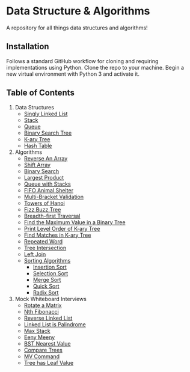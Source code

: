# Data Structure & Algorithms
A repository for all things data structures and algorithms!

## Installation
Follows a standard GitHub workflow for cloning and requiring implementations using Python.
Clone the repo to your machine. Begin a new virtual environment with Python 3 and activate it.

## Table of Contents
1. Data Structures
    - [Singly Linked List](./data_structures/linked-list)
    - [Stack](./data_structures/stack)
    - [Queue](./data_structures/queue)
    - [Binary Search Tree](./data_structures/binary_search_tree)
    - [K-ary Tree](./data_structures/k_tree)
    - [Hash Table](./data_structures/hash_table)
2. Algorithms
    - [Reverse An Array](./challenges/reverse-an-array)
    - [Shift Array](./challenges/shift-array)
    - [Binary Search](./challenges/binary-search)
    - [Largest Product](./challenges/largest-product)
    - [Queue with Stacks](./challenges/queue_with_stacks)
    - [FIFO Animal Shelter](./challenges/fifo-animal-shelter)
    - [Multi-Bracket Validation](./challenges/multi_bracket_validation)
    - [Towers of Hanoi](./challenges/towers_of_hanoi)
    - [Fizz Buzz Tree](./data_structures/binary_search_tree/fizzbuzztree.py)
    - [Breadth-first Traversal](./data_structures/binary_search_tree/breadth_first_traversal.py)
    - [Find the Maximum Value in a Binary Tree](./data_structures/binary_search_tree/find_maximum_value_binary_tree.py)
    - [Print Level Order of K-ary Tree](./data_structures/k_tree/print_level_order.py)
    - [Find Matches in K-ary Tree](./data_structures/k_tree/find_matches.py)
    - [Repeated Word](./challenges/repeated_word)
    - [Tree Intersection](./challenges/tree_intersection)
    - [Left Join](./challenges/left_join)
    - [Sorting Algorithms](./sorting_algos/)
        - [Insertion Sort](./sorting_algos/insertion.py)
        - [Selection Sort](./sorting_algos/selection.py)
        - [Merge Sort](./sorting_algos/mergesort)
        - [Quick Sort](./sorting_algos/quicksort)
        - [Radix Sort](./sorting_algos/radix_sort)
3. Mock Whiteboard Interviews
    - [Rotate a Matrix](./interviews/matrix-rotate)
    - [Nth Fibonacci](./interviews/fibonacci-n)
    - [Reverse Linked List](./interviews/reverse-LL)
    - [Linked List is Palindrome](./interviews/is_palindrome)
    - [Max Stack](./interviews/max-stack)
    - [Eeny Meeny](./interviews/eenmy-meany)
    - [BST Nearest Value](./interviews/BST-nearest-val)
    - [Compare Trees](./interviews/compare-trees)
    - [MV Command](./interviews/mv_command)
    - [Tree has Leaf Value](./interviews/tree_leaf_value)
